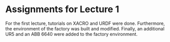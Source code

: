 # Assignments for Lecture 1

For the first lecture, tutorials on XACRO and URDF were done. Furthermore, the environment of the factory was built and modified. Finally, an additional UR5 and an ABB 6640 were added to the factory environment.
